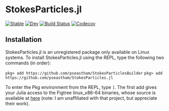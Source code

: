 # StokesParticles.jl

[![Stable](https://img.shields.io/badge/docs-stable-blue.svg)](https://pseastham.github.io/StokesParticles.jl/stable)
[![Dev](https://img.shields.io/badge/docs-dev-blue.svg)](https://pseastham.github.io/StokesParticles.jl/dev)
[![Build Status](https://travis-ci.com/pseastham/StokesParticles.jl.svg?branch=master)](https://travis-ci.com/pseastham/StokesParticles.jl)
[![Codecov](https://codecov.io/gh/pseastham/StokesParticles.jl/branch/master/graph/badge.svg)](https://codecov.io/gh/pseastham/StokesParticles.jl)

## Installation

StokesParticles.jl is an unregistered package only available on Linux systems. To install StokesParticles.jl using the REPL, type the following two commands (in order):

`pkg> add https://github.com/pseastham/StokesParticlesBuilder`
`pkg> add https://github.com/pseastham/StokesParticles.jl`

To enter the Pkg environment from the REPL, type `]`. The first add gives your Julia access to the Figtree linux_x86-64 binaries, whose source is available at [here](http://users.umiacs.umd.edu/~morariu/figtree/) (note: I am unaffiliated with that project, but appreciate their work).